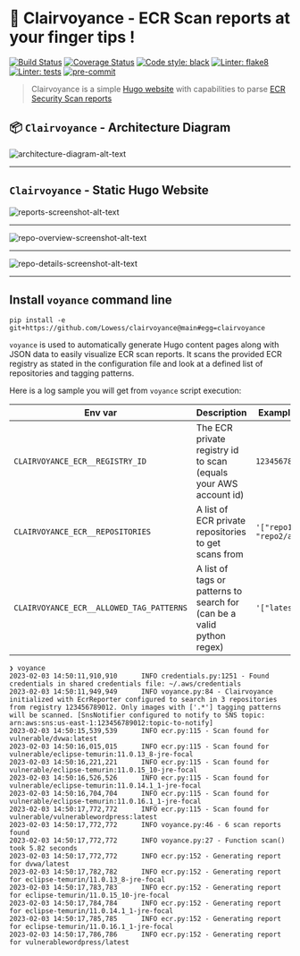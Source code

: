 # :beginner: Clairvoyance - ECR Scan reports at your finger tips !

[![Build Status](https://cloud.drone.io/api/badges/Lowess/clairvoyance/status.svg)](https://cloud.drone.io/Lowess/clairvoyance)
[![Coverage Status](https://coveralls.io/repos/github/Lowess/clairvoyance/badge.svg?branch=master)](https://coveralls.io/github/Lowess/clairvoyance?branch=main)
[![Code style: black](https://img.shields.io/badge/code%20style-black-black.svg)](https://github.com/psf/black)
[![Linter: flake8](https://img.shields.io/badge/linter-flake8-blue.svg)](http://flake8.pycqa.org/en/latest/)
[![Linter: tests](https://img.shields.io/badge/tests-tox-yellow.svg)](hhttps://tox.readthedocs.io/en/latest)
[![pre-commit](https://img.shields.io/badge/pre--commit-enabled-brightgreen?logo=pre-commit&logoColor=white)](https://github.com/pre-commit/pre-commit)


> Clairvoyance is a simple [Hugo website](https://gohugo.io/) with capabilities to parse [ECR Security Scan reports](https://docs.aws.amazon.com/AmazonECR/latest/userguide/image-scanning.html)

## :package: `Clairvoyance` - Architecture Diagram


![architecture-diagram-alt-text](docs/clairvoyance.excalidraw.png)

---
## `Clairvoyance` - Static Hugo Website

![reports-screenshot-alt-text](docs/screenshot-reports.png)

---

![repo-overview-screenshot-alt-text](docs/screenshot-repo-overview.png)

---

![repo-details-screenshot-alt-text](docs/screenshot-repo-details.png)

---

## Install `voyance` command line

```shell
pip install -e git+https://github.com/Lowess/clairvoyance@main#egg=clairvoyance
```

`voyance` is used to automatically generate Hugo content pages along with JSON data to easily visualize ECR scan reports. It scans the provided ECR registry as stated in the configuration file and look at a defined list of repositories and tagging patterns.

Here is a log sample you will get from `voyance` script execution:

| Env var                                  | Description                                                            | Example value                    |
| ---------------------------------------- | ---------------------------------------------------------------------- | -------------------------------- |
| `CLAIRVOYANCE_ECR__REGISTRY_ID`          | The ECR private registry id to scan (equals your AWS account id)       | `123456789012`                   |
| `CLAIRVOYANCE_ECR__REPOSITORIES`         | A list of ECR private repositories to get scans from                   | `'["repo1/app1", "repo2/app2"]'` |
| `CLAIRVOYANCE_ECR__ALLOWED_TAG_PATTERNS` | A list of tags or patterns to search for (can be a valid python regex) | `'["latest"]'`                   |

```shell
❯ voyance
2023-02-03 14:50:11,910,910      INFO credentials.py:1251 - Found credentials in shared credentials file: ~/.aws/credentials
2023-02-03 14:50:11,949,949      INFO voyance.py:84 - Clairvoyance initialized with EcrReporter configured to search in 3 repositories from registry 123456789012. Only images with ['.*'] tagging patterns will be scanned. [SnsNotifier configured to notify to SNS topic: arn:aws:sns:us-east-1:123456789012:topic-to-notify]
2023-02-03 14:50:15,539,539      INFO ecr.py:115 - Scan found for vulnerable/dvwa:latest
2023-02-03 14:50:16,015,015      INFO ecr.py:115 - Scan found for vulnerable/eclipse-temurin:11.0.13_8-jre-focal
2023-02-03 14:50:16,221,221      INFO ecr.py:115 - Scan found for vulnerable/eclipse-temurin:11.0.15_10-jre-focal
2023-02-03 14:50:16,526,526      INFO ecr.py:115 - Scan found for vulnerable/eclipse-temurin:11.0.14.1_1-jre-focal
2023-02-03 14:50:16,704,704      INFO ecr.py:115 - Scan found for vulnerable/eclipse-temurin:11.0.16.1_1-jre-focal
2023-02-03 14:50:17,772,772      INFO ecr.py:115 - Scan found for vulnerable/vulnerablewordpress:latest
2023-02-03 14:50:17,772,772      INFO voyance.py:46 - 6 scan reports found
2023-02-03 14:50:17,772,772      INFO voyance.py:27 - Function scan() took 5.82 seconds
2023-02-03 14:50:17,772,772      INFO ecr.py:152 - Generating report for dvwa/latest
2023-02-03 14:50:17,782,782      INFO ecr.py:152 - Generating report for eclipse-temurin/11.0.13_8-jre-focal
2023-02-03 14:50:17,783,783      INFO ecr.py:152 - Generating report for eclipse-temurin/11.0.15_10-jre-focal
2023-02-03 14:50:17,784,784      INFO ecr.py:152 - Generating report for eclipse-temurin/11.0.14.1_1-jre-focal
2023-02-03 14:50:17,785,785      INFO ecr.py:152 - Generating report for eclipse-temurin/11.0.16.1_1-jre-focal
2023-02-03 14:50:17,786,786      INFO ecr.py:152 - Generating report for vulnerablewordpress/latest
```